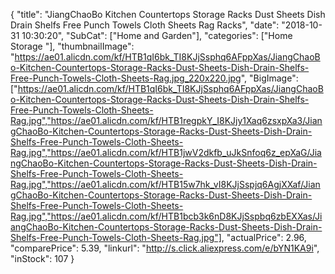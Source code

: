 {
	"title": "JiangChaoBo Kitchen Countertops Storage Racks Dust Sheets Dish Drain Shelfs Free Punch Towels Cloth Sheets Rag Racks",
	"date": "2018-10-31 10:30:20",
	"SubCat": ["Home and Garden"],
	"categories": ["Home Storage "],
	"thumbnailImage": "https://ae01.alicdn.com/kf/HTB1qI6bk_TI8KJjSsphq6AFppXas/JiangChaoBo-Kitchen-Countertops-Storage-Racks-Dust-Sheets-Dish-Drain-Shelfs-Free-Punch-Towels-Cloth-Sheets-Rag.jpg_220x220.jpg",
	"BigImage": ["https://ae01.alicdn.com/kf/HTB1qI6bk_TI8KJjSsphq6AFppXas/JiangChaoBo-Kitchen-Countertops-Storage-Racks-Dust-Sheets-Dish-Drain-Shelfs-Free-Punch-Towels-Cloth-Sheets-Rag.jpg","https://ae01.alicdn.com/kf/HTB1regpkY_I8KJjy1Xaq6zsxpXa3/JiangChaoBo-Kitchen-Countertops-Storage-Racks-Dust-Sheets-Dish-Drain-Shelfs-Free-Punch-Towels-Cloth-Sheets-Rag.jpg","https://ae01.alicdn.com/kf/HTB1jwV2dkfb_uJkSnfoq6z_epXaG/JiangChaoBo-Kitchen-Countertops-Storage-Racks-Dust-Sheets-Dish-Drain-Shelfs-Free-Punch-Towels-Cloth-Sheets-Rag.jpg","https://ae01.alicdn.com/kf/HTB15w7hk_vI8KJjSspjq6AgjXXaf/JiangChaoBo-Kitchen-Countertops-Storage-Racks-Dust-Sheets-Dish-Drain-Shelfs-Free-Punch-Towels-Cloth-Sheets-Rag.jpg","https://ae01.alicdn.com/kf/HTB1bcb3k6nD8KJjSspbq6zbEXXas/JiangChaoBo-Kitchen-Countertops-Storage-Racks-Dust-Sheets-Dish-Drain-Shelfs-Free-Punch-Towels-Cloth-Sheets-Rag.jpg"],
	"actualPrice": 2.96,
	"comparePrice": 5.39,
	"linkurl": "http://s.click.aliexpress.com/e/bYN1KA9i",
	"inStock": 107
}
